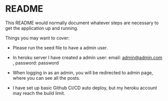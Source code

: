 # README

This README would normally document whatever steps are necessary to get the
application up and running.

Things you may want to cover:

- Please run the seed file to have a admin user.

- In heroku server I have created a admin user: email: admin@admin.com , password: password

- When logging in as an admin, you will be redirected to admin page, where you can see all the posts.

- I have set up basic Github CI/CD auto deploy, but my heroku account may reach the build limit.
